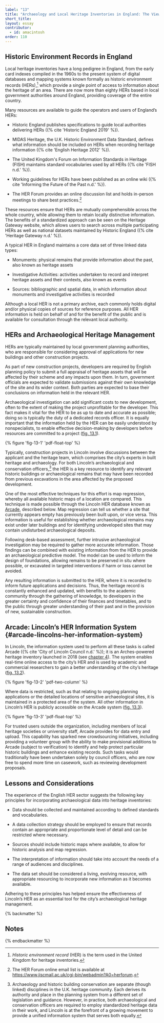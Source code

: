 ```yaml
---
label: "13"
title: "Archaeology and Local Heritage Inventories in England: The View from Lincoln"
short_title:
layout: essay
contributor:
  - id: amacintosh
order: 110
---
```


## Historic Environment Records in England

Local heritage inventories have a long pedigree in England, from the early card indexes compiled in the 1960s to the present system of digital databases and mapping systems known formally as historic environment records (HERs),[^1] which provide a single point of access to information about the heritage of an area. There are now more than eighty HERs based in local government authorities around England, providing coverage of the entire country.

Many resources are available to guide the operators and users of England’s HERs:

-   Historic England publishes specifications to guide local authorities delivering HERs ({% cite 'Historic England 2019' %}).

-   MIDAS Heritage, the U.K. Historic Environment Data Standard, defines what information should be included on HERs when recording heritage information ({% cite 'English Heritage 2012' %}).

-   The United Kingdom's Forum on Information Standards in Heritage (FISH) maintains standard vocabularies used by all HERs ({% cite 'FISH n.d.' %}).

-   Working guidelines for HERs have been published as an online wiki ({% cite 'Informing the Future of the Past n.d.' %}).

-   The HER Forum provides an online discussion list and holds in-person meetings to share best practices.[^2]

These resources ensure that HERs are mutually comprehensible across the whole country, while allowing them to retain locally distinctive information. The benefits of a standardized approach can be seen on the Heritage Gateway website, which allows users to search across multiple participating HERs as well as national datasets maintained by Historic England ({% cite 'Heritage Gateway n.d.' %}).

A typical HER in England maintains a core data set of three linked data types:

-   Monuments: physical remains that provide information about the past, also known as heritage assets

-   Investigative Activities: activities undertaken to record and interpret heritage assets and their contexts, also known as events

-   Sources: bibliographic and spatial data, in which information about monuments and investigative activities is recorded

Although a local HER is not a primary archive, each commonly holds digital and/or physical copies of sources for reference purposes. All HER information is held on behalf of and for the benefit of the public and is available for consultation through the relevant local authority.

## HERs and Archaeological Heritage Management

HERs are typically maintained by local government planning authorities, who are responsible for considering approval of applications for new buildings and other construction projects.

As part of new construction projects, developers are required by English planning policy to submit a full appraisal of heritage assets that will be affected by their scheme and any impacts upon them. In turn, government officials are expected to validate submissions against their own knowledge of the site and its wider context. Both parties are expected to base their conclusions on information held in the relevant HER.

Archaeological investigation can add significant costs to new development, often to the extent of making the project unprofitable for the developer. This fact makes it vital for the HER to be as up to date and accurate as possible; doing so is typically the duty of a dedicated records officer. It is equally important that the information held by the HER can be easily understood by nonspecialists, to enable effective decision-making by developers before resources are committed to a project ([fig. 13.1](#fig-13-1)).

{% figure 'fig-13-1' 'pdf-float-top' %}

Typically, construction projects in Lincoln involve discussions between the applicant and the heritage team, which comprises the city’s experts in built heritage and archaeology. For both Lincoln’s archaeological and conservation officers,[^3] the HER is a key resource to identify any relevant historic buildings or archaeological remains that may have been recorded from previous excavations in the area affected by the proposed development.

One of the most effective techniques for this effort is map regression, whereby all available historic maps of a location are compared. This technique is made possible through the Lincoln HER database known as [Arcade](#arcade-lincolns-her-information-system), described below. Map regression can tell us whether a site that currently appears empty has previously been built upon, or vice versa. This information is useful for establishing whether archaeological remains may exist under later buildings and for identifying undeveloped sites that may contain undisturbed archaeological deposits.

Following desk-based assessment, further intrusive archaeological investigation may be required to gather more accurate information. Those findings can be combined with existing information from the HER to provide an archaeological predictive model. The model can be used to inform the design of foundations, allowing remains to be preserved in situ where possible, or excavated in targeted interventions if harm or loss cannot be avoided.

Any resulting information is submitted to the HER, where it is recorded to inform future applications and decisions. Thus, the heritage record is constantly enhanced and updated, with benefits to the academic community through the gathering of knowledge, to developers in the greater certainty and confidence of their finances and timetables, and to the public through greater understanding of their past and in the provision of new, sustainable construction.

## Arcade: Lincoln’s HER Information System {#arcade-lincolns-her-information-system}

In Lincoln, the information system used to perform all these tasks is called Arcade ({% cite 'City of Lincoln Council n.d.' %}); it is an Arches-powered heritage inventory launched in 2018 (see [chapter 4](/part-i/chapter-4/)). The system enables real-time online access to the city’s HER and is used by academic and commercial researchers to gain a better understanding of the city’s heritage ([fig. 13.2](#fig-13-2)).

{% figure 'fig-13-2' 'pdf-two-column' %}

Where data is restricted, such as that relating to ongoing planning applications or the detailed locations of sensitive archaeological sites, it is maintained in a protected area of the system. All other information in Lincoln’s HER is publicly accessible on the Arcade system ([fig. 13.3](#fig-13-3)).

{% figure 'fig-13-3' 'pdf-float-top' %}

For trusted users outside the organization, including members of local heritage societies or university staff, Arcade provides for data entry and upload. This capability has sparked new crowdsourcing initiatives, including providing a volunteer group with the ability to make provisional additions to Arcade (subject to verification) to identify and help protect particular historic buildings and enhance existing records. Such tasks would traditionally have been undertaken solely by council officers, who are now free to spend more time on casework, such as reviewing development proposals.

## Lessons and Considerations

The experience of the English HER sector suggests the following key principles for incorporating archaeological data into heritage inventories:

-   Data should be collected and maintained according to defined standards and vocabularies.

-   A data collection strategy should be employed to ensure that records contain an appropriate and proportionate level of detail and can be restricted where necessary.

-   Sources should include historic maps where available, to allow for historic analysis and map regression.

-   The interpretation of information should take into account the needs of a range of audiences and disciplines.

-   The data set should be considered a living, evolving resource, with appropriate resourcing to incorporate new information as it becomes available.

Adhering to these principles has helped ensure the effectiveness of Lincoln’s HER as an essential tool for the city’s archaeological heritage management.

{% backmatter %}

## Notes

{% endbackmatter %}

[^1]: *Historic environment record* (HER) is the term used in the United Kingdom for heritage inventories.

[^2]: The HER Forum online email list is available at <https://www.jiscmail.ac.uk/cgi-bin/webadmin?A0=herforum>.

[^3]: Archaeology and historic building conservation are separate (though linked) disciplines in the U.K. heritage community. Each derives its authority and place in the planning system from a different set of legislation and guidance. However, in practice, both archaeological and conservation officers are required to employ standardized heritage data in their work, and Lincoln is at the forefront of a growing movement to provide a unified information system that serves both equally.
